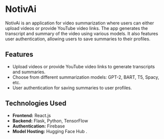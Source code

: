 # NotivAi

NotivAi is an application for video summarization where users can either upload videos or provide YouTube video links. The app generates the transcript and summary of the video using various models. It also features user authentication, allowing users to save summaries to their profiles.

## Features
- Upload videos or provide YouTube video links to generate transcripts and summaries.
- Choose from different summarization models: GPT-2, BART, T5, Spacy, etc.
- User authentication for saving summaries to user profiles.

## Technologies Used
- **Frontend:** React.js
- **Backend:** Flask, Python, TensorFlow
- **Authentication:** Firebase
- **Model Hosting:** Hugging Face Hub
.
